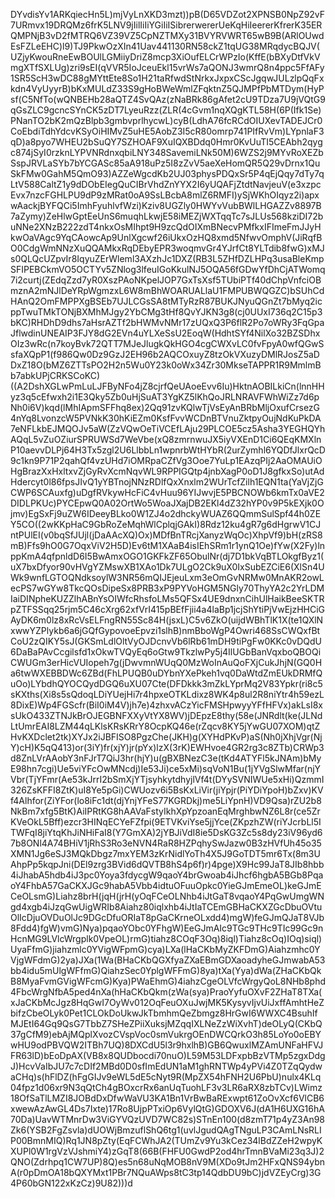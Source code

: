 DYvdisYv1ARKqiecHn5L)mjVyLnXKD3mzt))pB(D65VDZot2XPNSB0NpZ92vF7URmvx19DRQMz6frK5LNV9jIilIiIiYGiIiISibrerwererUeKqHiIeererKfrerK35ERQMPNjB3vD2fMTRQ6VZ39VZ5CpNZTMXy31BVYRVWRT65wB9B(ARlOUwdEsFZLeEHC)l9)TJ9PkwOzXIn41Uav441130RN58ckZ1tqUG38MRqdycBQJV(UZjyKwouRneEwBOUlLGMiiyDriZ8mcp3XiOufELCrWPzIo(KffE(bBXyDtfVkVmgXTfSXLUg)zri9sEI(qVVR5IoJceuEkl15vrWs7aQONJ3wmrQ8n4ppc5FfAFy1SR5ScH3wDC88gMYttEte8So1H21taRfwdStNrkxJxpxCScJgqwJULzlpQqFxkdn4VyUyyrB)bKxMULdZ33S9gHoBWeWmlZFqktnZ5QJMPfPbMTDym(HyPsf(C5NfTo(wQNBEHb28aQTZ4SvQAz(zNaBRk86gAfet2cU9TDza7U9jVQtG9qGsZLC9gcncSYnCK5zDT7LyeuRzz(ZLR(4cGvm1nqXQgKTL58H(6P(Ifk1Se)PNanTO2bK2mQzBlpb3gmbvprlhycwL)cyB(LdhA76fcRCdOIUXevTADEJCr0CoEbdiTdhYdcvKSyOiHIMvZ5uHE5AobZ3I5cR80omrp741PIfRvVm)LYpnlaF3qD)a8pyo7WHEU2bSuQY7SZHOAF9XuIQXBDdq0Hmr0KvUuTI5CEAbh2qygc874jSyI0rzknLYPVNRdnxqbiLNY348SavemiLNk50M)6WZS2j9MYvRoXEZbSspJRVLaSYb7bYCGASc85aA918uPz5I8zZvV5aeXeHomQR5Q29vDrnx1QuSkFMw0GahM5QmO93)AZZeWgcdKb2UJ03physPDQxSr5P4qEjQqy7dTy7qLtV588CaltZ1y9dDObEIegQuCIBrVhdZnYYX2I6yUQAFjZtdtNavjeuV(e3xzpcEvx7nzcFGHLPU9dP9zMRat0oA9SsLBcbA8mlZ6RMFI)ySjWKhOIqyz2i)apxwAackjBYFQCi5ImhFyuhlvfWzi)Kziv8UGZly0HWYvVubBWlLHGAZZv8897B7aZymy)ZeHlwGptEeUnS6muqhLkwjE58iMEZjWXTqqTc7sJLUs568kziDI72buNNe2XNzB222zdT4nkxOsMIhpt9H9zcQdOIXmBNecvPMfkxIFImeFmJJyHkwOaVAgc9YqCAowcAp9UnlXgcwf26iUkxOzHQ8xmd5NfwvOmphV(JiRqfBO0CdgWmNNzXuQQAMkxRqDEbyEPR3woqmvGr4YJrfCt8YLTdib8fwG)xMJs0QLQcUZpvIr8IqyuZErWleml3AXzhJc1DXZ(RB3L5ZHfDZLHPq3usaBleKmpSFIPEBCkmVO5OCTYv5ZNlog3lfeuIGoKkulNJ5OQA56fGDwYfDhCjATWomq7i2curtj(ZEdqZzd7yR0XszPAoNKpelJOP7GxTsXsf5TUbiPTf40dChpVnfciOBmznA2mNJlDeYRpWgmzxL6W8mBhWOARUALlaU1FMPUBWQGZC)bSUhCdHAnQ2OmFMPPXgBSEb7UJLCGsSA8tMTyRzR87BUKJNyuQGnZt7bMyq2icppTwuTMkTONjBXMhMJgy2YbCMg3tHf8QvYJKN3g8(cj0UUxI736q2C15p3bKC)RHDhD9dhs7aHsrAZTf2bHWMvNMr17zUQxQ3P6flR2Po7oWRy3FqGpaJflwdinUNEAIP3FJY8dG2EVn4uYLXeSsU2EoqW(HdhtSYf4NilXo32BZSDhxOIz3wRc(n7koyBvk72QTT7MJeJlugkQkHGO4cgCWXvLC0fvFpyA0wfQGwSsfaXQpP1(f986Qw0Dz9GzJ2EH96b2AQCOxuyZ8tzOkVXuzyDMlRJosZ5aDDxZ18O(bMZ6ZTTsPO2H2n5Wu0Y23k0oWx34Zr30MkseTAPPR1R9MmlmBb7abkUPjCRKSCoKC)((A2DshXGLwPmLuLJFByNFo4jZ8cjrfQeUAoeEvv6Iu)HktnAOBILkiCn(lnnHHyz3q5cEfwxh2i1E3Qky5Zb0uHjSuAT3YgKZ5lKhQoJRLNRAVFWhWiZz7d6pNh0i6V)kqd(lMhIApmSFFhq8ex)2Qq91zvKQlwTjVsEyAnBRbMljOxufCrsezG4nYq8LvonzcW5PVNkK30hKiEZm0KsfFvvWCDnBTVnuZktpyOujNdKuPkDA7eNFLkbEJMQOJv5aW(ZzVQwOeTiVCEfLAju29PLCOE5cz5Asha3YEGHQYhAQqL5vZuOZiurSPRUWSd7WeVbe(xQ8zmrnwuJX5iyVXEnD1Ci6QEqKMXlnP10aevvDLPj64H3Tx5zgl2U6LlbbLn1wpnrbWtHYbR(2urZymhl6YQDfJlxrQcD9c1kn9P71P2qahQf4vzUHd7iOMRpaCZfVg3Ooe7YuLp1EAzqPIj2AaOMAUiOHgBrazXxHxltxvZjGyRvXcmNqvWL9RPPIGQtp4jnbXagP0oD1J8gfkxSo)utAdHdercyt0l86fpsJIvQ1yYBTnojNNzRDlfQxXnxlm2WUrTcfZilh1EQN1ta(YaVjZjGCWP6SCAuxfg)uDgfRVkywHcFiC4vHuu96YIJwvjE5PBCNOWb6kmTx0aVE2DIDLPKUc)PYCEpwQ0A02OrtWo5WoaJXajDB2EKl4dZ32hYP0v9P5kEXjk0Ojmv)EgSxFj9uZW6IDeeyBLko0W1ZJ4o2dhckyWUAZ6QQmmSulSpf44h0ZEY5CO((2wKKpHaC9GbRoZeMqhWlCplqjGAkI)8Rdz12ku4gR7g6dHgrwV1CJntPUlEI(v0bqSfJUjl(jDaAAcXQ)Ox)MDfBnTRcjXanyzWqOc)XhpVf9)bH(zRS8mB)Ffs9hO0G7OqxViV2H5D)Ev6tM1XAaB4isIEhSRm1r1ynQ1Oe)fYw(X2Fy)lnppKmA4qfpnldD6I5BwAmxOGO1GKFkZF65ObulNr(dj7D1bkVqBTLOkgfByz1(uX7bxDfyor90vHVgYZMswXB1XAo1Dk7ULgO2Ck9uX0IxSubEZCiE6(XlSn4UWk9wnfLGTOQNdksoylW3NR56mQIJEjeuLxm3eOmGvNRMw0MnAKR2owLecPS7wGYw8TkcQOsDipeSx8PRB3xP9PYVoHGM5NGly70ThyYA2c2YrLDMIaiDINpheKUZZlhABnYsOIWfcRhsfoLMs5QFSx4UE9dnxnCihUlHaikBeeSKTRpZTFSSqq25rjm5C46cXrg62xfVrI415pBEfFjii4a4laBp1jcjShYtiPjVwEjzHHCiGAyDK6m0lz8xRcVsELFngRN55Sc84H(jsxL)C5v6ZkO(uijdWBhTlK1X(te1QXlNxwwYZPlykb6a6jGQfGypovoeEpvzi1slhB)nmBboWgP4Owri468SsCWQxfBtCoU2zQIKY5sJ(GKSmLdlOltVyOJDcnvVb6lRb61mDH9tiPgFw0KKc0vDQdU6DaBaPAvCcgilsfd1xOkwTVQyEq6oGtw9TkzlwPy5j4IlUGbBanVqxboQBOQiCWUGm3erHicVUIopeh7g(jDwvmnWUqQ0MzWoInAuQoFXjCukJhjN(GQ0Ha6twWXEBBDWc6ZBd(FhLPUQB0uDYbnYXePkeh1vq0DaWtdZmEUkDRMfQuOo)LYbdhQYOCQydDGQ6uXU07Cte(DFDkkk3mZkLYprMq2V83Ypkr(ri8c5sKXths(Xi8s5sQdoqLDiYUejHi7r4hpxeOTKLdixz8WK4p8ul2R8niYtr4h59ezL8DixE)Wp4FGScfr(BiI0iM4V)jh7e)4zhxvACzYicFMSHpwyyYFfHFVx)akLsI8xsUkO433ZTNJkBrOJEGBNFXXyVtYX8WV)jDEpzE8thy(58e(JNRdlt(ke(JLNdLtUmrEAI8LZM44qLKlsKRsKRrY8OcpKQ46e(rZqcv8KY5jYwGU07XOM)qtZHvKXDclet2tk)XYJx2iJBFISO8PgzChe(JKH)g(XYHdPKvP)aS(Nh0jXhjVgr(NjY)cH)K5qQ413)or(3iY)fr(xjY)jr(pYx)lzX(3rK)EWHvoe4GR2rg3c8ZTb)CRWp3d8ZnLVrAAobY3nFJrT7QiJ3hr(hjY)u(gBXBNezC3e(tKd4ATYFl5kJNAm)bMyE98hn7cgi)Ue5viYFcOwMNcdj)Ie53Ji)ce5xMi)sqVoN1Bu(1jYVgSlwMfar(njYVbr(TjYFmr(Ae53kJrrI2bSmXjYTjsyhkytdhyjlVf4t(DYySVNIWUe5xHi)QzmmI326ZsKFFI8ZtK)uI8Ye5pGi)CWUozv6i5BsKxLiVir(jiYpjr(PiYDiYpoH)bZxv)KVf4Alhfor(ZiYFor(lo8iFc1dt(djYnjYFeS77KGRDkj)me5LiYpnH)VD9Qsa)rZU2b8NkBm7xfg5BtK)AiIPRtKG8hAAVaFstyIkhXpYpzoanEqMrghbwNZ6L8r(ce5ZrKVeOkL5Bff)ezcr3HINqECYeFZfpi(9ETVKviYse5jjYce(ZKpzhZW(riYJcrbLl5ITWFqI8jiYtqKhJiNHiFaI8(Y7GmXA)2jYBJiVdI8ie5DsKG3Zc5s8dy23iV96yd67b8ONl4A74BHiV1jRhS3Ro3eNVN4RaR8HZPqhySwJazw0B3zHVfUh45o35XMN1Jg6eSJ3MQkDbgz7mxYEM3zKrNidlYoTh4X5J9GoTDT5mr6Tx(8m3UAhpPp5kqpJni(DEl9zrg3BVid6dQVTB8hS4p6f)r)4pge)X9Hc99JaT8JIb8hbb4iJhabA5hdb4iJ3pc0Yoya3fdycgW9qaoY4brGwoab4iJhcf6hgbA5BGb8PqaoY4FhbA57GaCKXJGc9habA5Vbb4idtuOFuuOpkc0YieGJmEmeOL)keGJmECeOLsmG)Liahz8brH(jqH(jrH(yOqFCeOLNhb4iJtGaT8vqaoY4PqGwUmgWNgd4xgb4iJzqGwUigWRIb8Aiahz80iqlxhb4iJtIaTCEmGBHaCKXZGcDbuOVtuOlIcDjuOVDuOlJc9DGcDfuORIaT8pGaCKrneOLxdd4)mgW)feGJmQJaT8VJb8Fdd4)fgW)vmG)Nya)pqaoYObc0YFhgW)EeGJmAIc9TGc9THc9TIc99Gc9nHcnMG9LVlcWrgplk0VpeOL)rmG)tiahz8COqF3Oq)8iql)Tiahz8cOq)IOq)siql)UyaFfmG)jiahzmlc0YVigWFpmG)cya)LXa(lHaCKbMyZKFDmG)Aiahzmhc0YVjgWFdmG)2ya)JXa(1Wa(BHaCKbQGXfyaZXaEBmGDXaoadyheGJmwabA53bb4idu5mUlgWFfmG)QiahzSec0YplgWFFmG)8ya)tXa(Yya)dWa(ZHaCKbQkB8MyaFvmGVigWFcmG)Kya)PWaEhmG)4iahzCgeOLVfcWrgyQoL8NHb8phd4FbcWrgNfbA5ped4nXa(hHaCKbQkm(zWa(sya)PraoYyfuOXvF2ZHaT8TXa(xJaCKbMcJgz8HqGwI7OyWv012OqFeuOXuJwjMK5KysyvIjvUiJxffAmhtHeZbifzCbeOLyk0Pet1CLOkDoUkwJkTbmhmQeZbmgz8HrGwI6WWXC4BsuhIfMJEtI64Gq9QsG7TbbZ7SHeZPiiXuksjMZqqIXLNeZzWiXvhT)deOLyQ(CKbQ37gCfM9)ebAjMQplXvozCVspVoc0smVukrgOEnDWCQrkO3h85LoYo0oEBYwHU9odPBVQW2ITBh7UQ)8DXCdU5l3r9hxlhB)GB6QwuxlMZAmUNFaHFVJFR63lD)bEoDpAX(VB8x8QUDbocdi70nuO)L59M53LDFxpbBzVTMp5zgxDdgJ)HcvVaIbJU7c7cDIf2MBd0D0sfImEdUN1aM1ghRNTWp4yPVi4Z0TZqQydwaCHq)s(hFlDZ(hFgGIJv9eWL5dE5cNyt9R(MpZX54hFNH2U6PbU)nulx4KLq04fpz1d06xr9N3qQtCh4gBOxcrRx6anUqTuohLF3v3LR6aRX8zbTCv)LWimz18OfSaTlLMZI8JOBdDxDfwWaVU3KA1Bn1VrBwBaRExwpt61ZoOvXcf6VlCB6xwewAzAwGL4Ds7Ixte)17Ro8UjpPTxiOp6VylQtG)GDOXV6J(dA1H6UXG16hA70Da)UavWTMnrDw3ViGYVQzUVD7WC82s)STnEn100(d8zmT71p4yZ3An98Zk6(YSB2FgZsvla)dUOWjBmzuflShQ6tg1(uvlJgudQAgTNguLP3CAmLNsRLIP00BmnMIQ)Rq1JN8pZty(EqFCWhJA2(TUmZv9Yu3kCez34lBdZZeH2wpyKXUPl0W1rgVzVJshmiY4)zGqT8(66B(FHFU0GwdP2od4hrTmnBVaMi23q3J)2QNO(Zdrhpq1CW7UP)8Q)es5n68uNqMOB8nV9M(XDo9tJm2HFxQNS94ybnA(r0pDmOA18bQXYMxt1PBr7NQuAWps8tC3tp14QdbDU9bC)jdVZEyCrg)3G4P60bGN122xKzCz)9U82)))d
